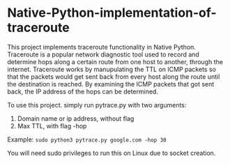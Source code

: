 # Native-Python-implementation-of-traceroute

This project implements traceroute functionality in Native Python. Traceroute is a popular network diagnostic tool used to record and determine hops along a certain route from one host to another, through the internet. Traceroute works by manupulating the TTL on ICMP packets so that the packets would get sent back from every host along the route until the destination is reached. By examining the ICMP packets that got sent back, the IP address of the hops can be determined.

To use this project. simply run pytrace.py with two arguments:

1. Domain name or ip address, without flag
2. Max TTL, with flag -hop

Example: ```sudo python3 pytrace.py google.com -hop 30```

You will need sudo privileges to run this on Linux due to socket creation.

